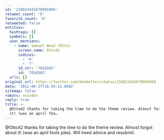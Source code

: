 ```yaml
---
id: '218023441670995969'
retweet_count: '0'
favorite_count: '0'
retweeted: false
entities:
  hashtags: []
  symbols: []
  user_mentions:
    - name: Samuel Wood (Otto)
      screen_name: Otto42
      indices:
        - '0'
        - '7'
      id_str: '7016582'
      id: '7016582'
  urls: []
original_url: https://twitter.com/benbalter/status/218023441670995969
date: '2012-06-27T16:50:13.000Z'
sitemap: false
robots: noindex
reply: true
title: >-
  @Otto42 thanks for taking the time to do the theme review. Almost forgot about
  it! (was an april foo…
---
```


@Otto42 thanks for taking the time to do the theme review. Almost forgot about it! (was an april fools joke). Will heed advice and resubmit.